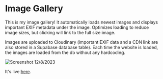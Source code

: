 # Image Gallery
This is my image gallery! It automatically loads newest images and displays important EXIF metadata under the image. Optimizes loading to reduce image sizes, but clicking will link to the full size image. 

Images are uploaded to Cloudinary (important EXIF data and a CDN link are also stored in a Supabase database table). Each time the website is loaded, the images are loaded from the db without any hardcoding. 

![Screenshot 12/8/2023](https://www.hugohu.me/ImageGallery.png)

It's live [here](https://corgis.cyou).
